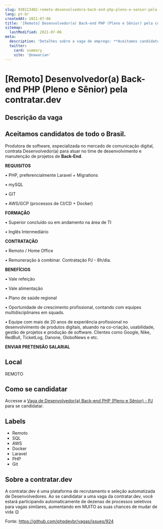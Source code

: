 ```yaml
---
slug: 938113402-remoto-desenvolvedora-back-end-php-pleno-e-senior-pela-contratardev
lang: pt-br
createdAt: 2021-07-06
title: '[Remoto] Desenvolvedor(a) Back-end PHP (Pleno e Sênior) pela contratar.dev - Vaga de Emprego'
sitemap:
  lastModified: 2021-07-06
meta:
  description: 'Detalhes sobre a vaga de emprego: **Aceitamos candidatos de todo o Brasil.** ------------------------------------------   Produtora de software, especializada no mercado de comunicação digital, contrata Desenvolvedor(a) para atuar no time de desenvolvimento e manutenção de projetos de **Back-End**.   **REQUISITOS** • PHP, preferencialmente Laravel + Migrations • mySQL • GIT • AWS/GCP (processos de CI/CD + Docker)   **FORMAÇÃO** • Superior concluído ou em andamento na área de TI • Inglês Intermediário   **CONTRATAÇÃO** • Remoto / Home Office • Remuneração à combinar. Contratação PJ - 8h/dia.   **BENEFÍCIOS** • Vale refeição • Vale alimentação • Plano de saúde regional • Oportunidade de crescimento profissional, contando com equipes multidisciplinares em squads. • Equipe com mais de 20 anos de experiência profissional no desenvolvimento de produtos digitais, atuando na co-criação, usabilidade, gestão de projetos e produção de software. Clientes como Google, Nike, RedBull, TicketLog, Danone, GloboNews e etc.   **ENVIAR PRETENSÃO SALARIAL**'
  twitter:
    card: summary
    site: '@nawarian'
---
```


# [Remoto] Desenvolvedor(a) Back-end PHP (Pleno e Sênior) pela contratar.dev

## Descrição da vaga 
**Aceitamos candidatos de todo o Brasil.**
------------------------------------------

  

Produtora de software, especializada no mercado de comunicação digital, contrata Desenvolvedor(a) para atuar no time de desenvolvimento e manutenção de projetos de **Back-End**.

  

**REQUISITOS**

• PHP, preferencialmente Laravel + Migrations

• mySQL

• GIT

• AWS/GCP (processos de CI/CD + Docker)

  

**FORMAÇÃO**

• Superior concluído ou em andamento na área de TI

• Inglês Intermediário

  

**CONTRATAÇÃO**

• Remoto / Home Office

• Remuneração à combinar. Contratação PJ - 8h/dia.

  

**BENEFÍCIOS**

• Vale refeição

• Vale alimentação

• Plano de saúde regional

• Oportunidade de crescimento profissional, contando com equipes multidisciplinares em squads.

• Equipe com mais de 20 anos de experiência profissional no desenvolvimento de produtos digitais, atuando na co-criação, usabilidade, gestão de projetos e produção de software. Clientes como Google, Nike, RedBull, TicketLog, Danone, GloboNews e etc.

  

**ENVIAR PRETENSÃO SALARIAL**
## Local 
REMOTO 
## Como se candidatar 
Accesse a [Vaga de Desenvolvedor(a) Back-end PHP (Pleno e Sênior) - PJ](https://vaga.contratar.dev/apply/full/3c89a1cc-1b64-4a86-a656-3ffcc11a0523) para se candidatar. 
## Labels 
* Remoto 
* SQL 
* AWS 
* Docker 
* Laravel 
* PHP 
* Git 
## Sobre a contratar.dev 
A contratar.dev é uma plataforma de recrutamento e seleção automatizada de Desenvolvedores. Ao se candidatar a uma vaga da contratar.dev, você estará participando automaticamente de dezenas de processos seletivos para vagas similares, aumentando em MUITO as suas chances de mudar de vida 😉 


Fonte: https://github.com/phpdevbr/vagas/issues/924